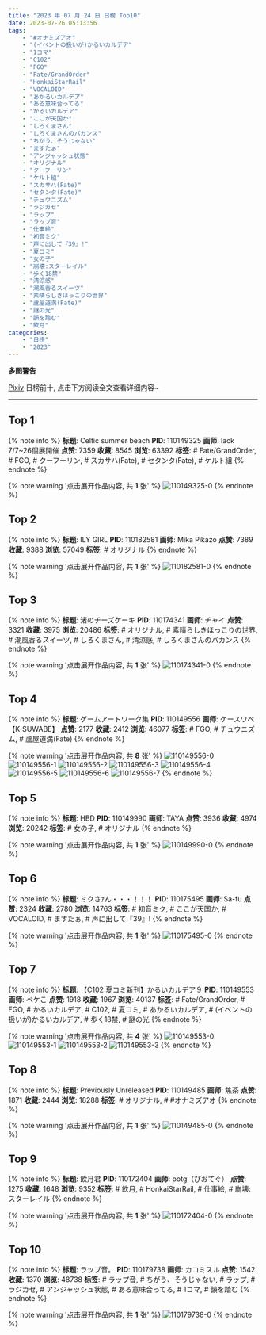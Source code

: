 ```yaml
---
title: "2023 年 07 月 24 日 日榜 Top10"
date: 2023-07-26 05:13:56
tags:
    - "#オナミズアオ"
    - "(イベントの扱いが)かるいカルデア"
    - "1コマ"
    - "C102"
    - "FGO"
    - "Fate/GrandOrder"
    - "HonkaiStarRail"
    - "VOCALOID"
    - "あかるいカルデア"
    - "ある意味合ってる"
    - "かるいカルデア"
    - "ここが天国か"
    - "しろくまさん"
    - "しろくまさんのバカンス"
    - "ちがう、そうじゃない"
    - "ますたぁ"
    - "アンジャッシュ状態"
    - "オリジナル"
    - "クーフーリン"
    - "ケルト組"
    - "スカサハ(Fate)"
    - "セタンタ(Fate)"
    - "チュウニズム"
    - "ラジカセ"
    - "ラップ"
    - "ラップ音"
    - "仕事絵"
    - "初音ミク"
    - "声に出して『39』!"
    - "夏コミ"
    - "女の子"
    - "崩壊:スターレイル"
    - "歩く18禁"
    - "清涼感"
    - "潮風香るスイーツ"
    - "素晴らしきほっこりの世界"
    - "蘆屋道満(Fate)"
    - "謎の光"
    - "韻を踏む"
    - "飲月"
categories:
    - "日榜"
    - "2023"
---
```


<i class="fa fa-triangle-exclamation"></i>**多图警告**<i class="fa fa-triangle-exclamation"></i>

[Pixiv](https://www.pixiv.net/) 日榜前十, 点击下方阅读全文查看详细内容~

<!-- more -->

---

## Top 1

{% note info %}
**标题**: Celtic summer beach
**PID**: 110149325 **画师**: lack　7/7~26個展開催
**点赞**: 7359 **收藏**: 8545 **浏览**: 63392
**标签**: # Fate/GrandOrder, # FGO, # クーフーリン, # スカサハ(Fate), # セタンタ(Fate), # ケルト組
{% endnote %}

{% note warning '点击展开作品内容, 共 **1** 张' %}
![110149325-0](https://i.pixiv.re/img-original/img/2023/07/23/00/00/45/110149325_p0.png)
{% endnote %}

## Top 2

{% note info %}
**标题**: ILY GIRL
**PID**: 110182581 **画师**: Mika Pikazo
**点赞**: 7389 **收藏**: 9388 **浏览**: 57049
**标签**: # オリジナル
{% endnote %}

{% note warning '点击展开作品内容, 共 **1** 张' %}
![110182581-0](https://i.pixiv.re/img-original/img/2023/07/24/00/03/39/110182581_p0.png)
{% endnote %}

## Top 3

{% note info %}
**标题**: 渚のチーズケーキ
**PID**: 110174341 **画师**: チャイ
**点赞**: 3321 **收藏**: 3975 **浏览**: 20486
**标签**: # オリジナル, # 素晴らしきほっこりの世界, # 潮風香るスイーツ, # しろくまさん, # 清涼感, # しろくまさんのバカンス
{% endnote %}

{% note warning '点击展开作品内容, 共 **1** 张' %}
![110174341-0](https://i.pixiv.re/img-original/img/2023/07/23/20/30/04/110174341_p0.png)
{% endnote %}

## Top 4

{% note info %}
**标题**: ゲームアートワーク集
**PID**: 110149556 **画师**: ケースワベ【K-SUWABE】
**点赞**: 2177 **收藏**: 2412 **浏览**: 46077
**标签**: # FGO, # チュウニズム, # 蘆屋道満(Fate)
{% endnote %}

{% note warning '点击展开作品内容, 共 **8** 张' %}
![110149556-0](https://i.pixiv.re/img-original/img/2023/07/23/00/03/00/110149556_p0.jpg)
![110149556-1](https://i.pixiv.re/img-original/img/2023/07/23/00/03/00/110149556_p1.jpg)
![110149556-2](https://i.pixiv.re/img-original/img/2023/07/23/00/03/00/110149556_p2.jpg)
![110149556-3](https://i.pixiv.re/img-original/img/2023/07/23/00/03/00/110149556_p3.jpg)
![110149556-4](https://i.pixiv.re/img-original/img/2023/07/23/00/03/00/110149556_p4.jpg)
![110149556-5](https://i.pixiv.re/img-original/img/2023/07/23/00/03/00/110149556_p5.jpg)
![110149556-6](https://i.pixiv.re/img-original/img/2023/07/23/00/03/00/110149556_p6.jpg)
![110149556-7](https://i.pixiv.re/img-original/img/2023/07/23/00/03/00/110149556_p7.jpg)
{% endnote %}

## Top 5

{% note info %}
**标题**: HBD
**PID**: 110149990 **画师**: TAYA
**点赞**: 3936 **收藏**: 4974 **浏览**: 20242
**标签**: # 女の子, # オリジナル
{% endnote %}

{% note warning '点击展开作品内容, 共 **1** 张' %}
![110149990-0](https://i.pixiv.re/img-original/img/2023/07/23/00/12/00/110149990_p0.jpg)
{% endnote %}

## Top 6

{% note info %}
**标题**: ミクさｧん・・・！！！
**PID**: 110175495 **画师**: Sa-fu
**点赞**: 2324 **收藏**: 2780 **浏览**: 14763
**标签**: # 初音ミク, # ここが天国か, # VOCALOID, # ますたぁ, # 声に出して『39』!
{% endnote %}

{% note warning '点击展开作品内容, 共 **1** 张' %}
![110175495-0](https://i.pixiv.re/img-original/img/2023/07/23/21/02/11/110175495_p0.jpg)
{% endnote %}

## Top 7

{% note info %}
**标题**: 【C102 夏コミ新刊】かるいカルデア９
**PID**: 110149553 **画师**: ペケこ
**点赞**: 1918 **收藏**: 1967 **浏览**: 40137
**标签**: # Fate/GrandOrder, # FGO, # かるいカルデア, # C102, # 夏コミ, # あかるいカルデア, # (イベントの扱いが)かるいカルデア, # 歩く18禁, # 謎の光
{% endnote %}

{% note warning '点击展开作品内容, 共 **4** 张' %}
![110149553-0](https://i.pixiv.re/img-original/img/2023/07/23/00/02/57/110149553_p0.png)
![110149553-1](https://i.pixiv.re/img-original/img/2023/07/23/00/02/57/110149553_p1.png)
![110149553-2](https://i.pixiv.re/img-original/img/2023/07/23/00/02/57/110149553_p2.png)
![110149553-3](https://i.pixiv.re/img-original/img/2023/07/23/00/02/57/110149553_p3.png)
{% endnote %}

## Top 8

{% note info %}
**标题**: Previously Unreleased
**PID**: 110149485 **画师**: 焦茶
**点赞**: 1871 **收藏**: 2444 **浏览**: 18288
**标签**: # オリジナル, # #オナミズアオ
{% endnote %}

{% note warning '点击展开作品内容, 共 **1** 张' %}
![110149485-0](https://i.pixiv.re/img-original/img/2023/07/23/00/02/05/110149485_p0.png)
{% endnote %}

## Top 9

{% note info %}
**标题**: 飲月君
**PID**: 110172404 **画师**: potg（ぴおてぐ）
**点赞**: 1275 **收藏**: 1648 **浏览**: 9352
**标签**: # 飲月, # HonkaiStarRail, # 仕事絵, # 崩壊:スターレイル
{% endnote %}

{% note warning '点击展开作品内容, 共 **1** 张' %}
![110172404-0](https://i.pixiv.re/img-original/img/2023/07/23/19/30/02/110172404_p0.jpg)
{% endnote %}

## Top 10

{% note info %}
**标题**: ラップ音。
**PID**: 110179738 **画师**: カコミスル
**点赞**: 1542 **收藏**: 1370 **浏览**: 48738
**标签**: # ラップ音, # ちがう、そうじゃない, # ラップ, # ラジカセ, # アンジャッシュ状態, # ある意味合ってる, # 1コマ, # 韻を踏む
{% endnote %}

{% note warning '点击展开作品内容, 共 **1** 张' %}
![110179738-0](https://i.pixiv.re/img-original/img/2023/07/23/22/54/20/110179738_p0.jpg)
{% endnote %}
